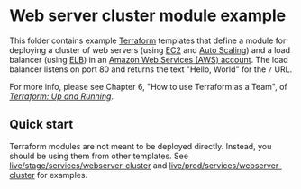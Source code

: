 # Web server cluster module example

This folder contains example [Terraform](https://www.terraform.io/) templates that define a module for deploying a 
cluster of web servers (using [EC2](https://aws.amazon.com/ec2/) and [Auto 
Scaling](https://aws.amazon.com/autoscaling/)) and a load balancer (using 
[ELB](https://aws.amazon.com/elasticloadbalancing/)) in an [Amazon Web Services (AWS) account](http://aws.amazon.com/). 
The load balancer listens on port 80 and returns the text "Hello, World" for the `/` URL.

For more info, please see Chapter 6, "How to use Terraform as a Team", of 
*[Terraform: Up and Running](http://www.terraformupandrunning.com)*.

## Quick start

Terraform modules are not meant to be deployed directly. Instead, you should be using them from other templates. See
[live/stage/services/webserver-cluster](../../../live/stage/services-webserver-cluster) and
[live/prod/services/webserver-cluster](../../../live/prod/services-webserver-cluster) for examples.
